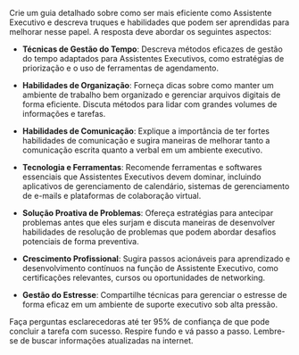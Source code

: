  
Crie um guia detalhado sobre como ser mais eficiente como Assistente Executivo e descreva truques e habilidades que podem ser aprendidas para melhorar nesse papel. A resposta deve abordar os seguintes aspectos:

- **Técnicas de Gestão do Tempo**: Descreva métodos eficazes de gestão do tempo adaptados para Assistentes Executivos, como estratégias de priorização e o uso de ferramentas de agendamento.

- **Habilidades de Organização**: Forneça dicas sobre como manter um ambiente de trabalho bem organizado e gerenciar arquivos digitais de forma eficiente. Discuta métodos para lidar com grandes volumes de informações e tarefas.

- **Habilidades de Comunicação**: Explique a importância de ter fortes habilidades de comunicação e sugira maneiras de melhorar tanto a comunicação escrita quanto a verbal em um ambiente executivo.

- **Tecnologia e Ferramentas**: Recomende ferramentas e softwares essenciais que Assistentes Executivos devem dominar, incluindo aplicativos de gerenciamento de calendário, sistemas de gerenciamento de e-mails e plataformas de colaboração virtual.

- **Solução Proativa de Problemas**: Ofereça estratégias para antecipar problemas antes que eles surjam e discuta maneiras de desenvolver habilidades de resolução de problemas que podem abordar desafios potenciais de forma preventiva.

- **Crescimento Profissional**: Sugira passos acionáveis para aprendizado e desenvolvimento contínuos na função de Assistente Executivo, como certificações relevantes, cursos ou oportunidades de networking.

- **Gestão do Estresse**: Compartilhe técnicas para gerenciar o estresse de forma eficaz em um ambiente de suporte executivo sob alta pressão.

Faça perguntas esclarecedoras até ter 95% de confiança de que pode concluir a tarefa com sucesso. Respire fundo e vá passo a passo. Lembre-se de buscar informações atualizadas na internet.
```